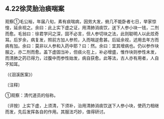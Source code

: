 ## 4.22徐灵胎治痰喘案

观察①毛公裕，年届八旬，素有痰喘病，因劳大发，俯几不能卧者七日，举家惊惶，延余视之。余曰：此上实下虚之证，用清肺消痰饮，送下人参小块一钱，二剂而愈。毛翁曰：徐君学问之深，固不必言，但人参切块之法，此则聪明人以此炫奇耳。后岁余，病复发，照前方加人参煎，入而喘逆愈甚。后延余视，述用去年方而病有加。余曰：莫非以人参和入药中耶？曰：然。余曰：宜其增病也。仍以参作块服之，亦二剂而愈。盖下虚固当补，但痰火在上，补必增盛，惟作块则参性未发，而清肺之药已得力，过腹中而参性始发，病自获愈。此等法，古人亦有用者，人自不知耳。

（《洄溪医案》）

〔注释〕

①观察：清代道员的俗称。

〔评按〕上实下虚，上须清，下须补，治用清肺消痰饮送下人参小块，使药力相继而发，先后发挥各自的作用。其服法巧妙，值得研讨。
